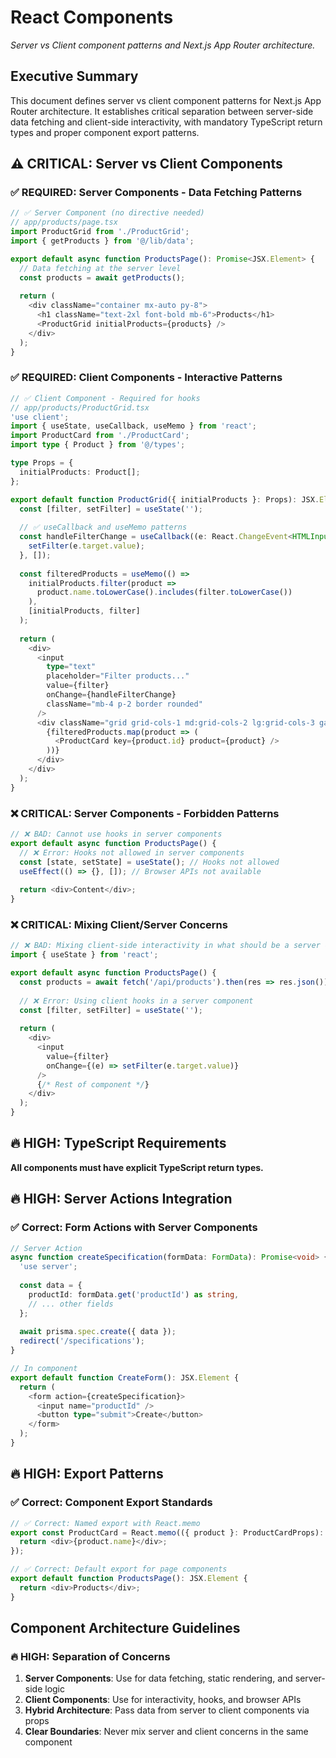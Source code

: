 # React Components

*Server vs Client component patterns and Next.js App Router architecture.*

<!-- AI_QUICK_REF
Overview: Server vs Client component patterns, Next.js App Router architecture
Key Rules: Server components for data fetching, Client components for interactivity, TypeScript return types
Avoid: Mixing server/client concerns, Missing return types, Hooks in server components
-->

<!-- RELATED_DOCS
Core Patterns: react-patterns.md (Core React patterns and memo usage), react-hooks.md (Hook patterns and state management)
Quality Rules: code-eslint.md (TypeScript return types and ESLint rules)  
Form Integration: form-validation.md (React Hook Form patterns and database integration)
UI Architecture: design-patterns-ui-ux.md (Component styling), react-patterns-ui-ux.md (Component architecture)
Technical Foundation: technical-stack.md (Next.js 15, React 18 config), api-core.md (API integration), api-patterns-auth.md (Authentication)
-->

## Executive Summary

This document defines server vs client component patterns for Next.js App Router architecture. It establishes critical separation between server-side data fetching and client-side interactivity, with mandatory TypeScript return types and proper component export patterns.

## ⚠️ **CRITICAL**: Server vs Client Components

### ✅ REQUIRED: Server Components - Data Fetching Patterns
```typescript
// ✅ Server Component (no directive needed)
// app/products/page.tsx
import ProductGrid from './ProductGrid';
import { getProducts } from '@/lib/data';

export default async function ProductsPage(): Promise<JSX.Element> {
  // Data fetching at the server level
  const products = await getProducts();
  
  return (
    <div className="container mx-auto py-8">
      <h1 className="text-2xl font-bold mb-6">Products</h1>
      <ProductGrid initialProducts={products} />
    </div>
  );
}
```

### ✅ REQUIRED: Client Components - Interactive Patterns
```typescript
// ✅ Client Component - Required for hooks
// app/products/ProductGrid.tsx
'use client';
import { useState, useCallback, useMemo } from 'react';
import ProductCard from './ProductCard';
import type { Product } from '@/types';

type Props = {
  initialProducts: Product[];
};

export default function ProductGrid({ initialProducts }: Props): JSX.Element {
  const [filter, setFilter] = useState('');
  
  // ✅ useCallback and useMemo patterns
  const handleFilterChange = useCallback((e: React.ChangeEvent<HTMLInputElement>) => {
    setFilter(e.target.value);
  }, []);
  
  const filteredProducts = useMemo(() => 
    initialProducts.filter(product => 
      product.name.toLowerCase().includes(filter.toLowerCase())
    ),
    [initialProducts, filter]
  );
  
  return (
    <div>
      <input
        type="text"
        placeholder="Filter products..."
        value={filter}
        onChange={handleFilterChange}
        className="mb-4 p-2 border rounded"
      />
      <div className="grid grid-cols-1 md:grid-cols-2 lg:grid-cols-3 gap-4">
        {filteredProducts.map(product => (
          <ProductCard key={product.id} product={product} />
        ))}
      </div>
    </div>
  );
}
```

### ❌ CRITICAL: Server Components - Forbidden Patterns
```typescript
// ❌ BAD: Cannot use hooks in server components
export default async function ProductsPage() {
  // ❌ Error: Hooks not allowed in server components
  const [state, setState] = useState(); // Hooks not allowed
  useEffect(() => {}, []); // Browser APIs not available
  
  return <div>Content</div>;
}
```

### ❌ CRITICAL: Mixing Client/Server Concerns
```typescript
// ❌ BAD: Mixing client-side interactivity in what should be a server component
import { useState } from 'react';

export default async function ProductsPage() {
  const products = await fetch('/api/products').then(res => res.json());
  
  // ❌ Error: Using client hooks in a server component
  const [filter, setFilter] = useState('');
  
  return (
    <div>
      <input 
        value={filter} 
        onChange={(e) => setFilter(e.target.value)}
      />
      {/* Rest of component */}
    </div>
  );
}
```

## 🔥 **HIGH**: TypeScript Requirements

**All components must have explicit TypeScript return types.**

## 🔥 **HIGH**: Server Actions Integration

### ✅ Correct: Form Actions with Server Components
```typescript
// Server Action
async function createSpecification(formData: FormData): Promise<void> {
  'use server';
  
  const data = {
    productId: formData.get('productId') as string,
    // ... other fields
  };
  
  await prisma.spec.create({ data });
  redirect('/specifications');
}

// In component
export default function CreateForm(): JSX.Element {
  return (
    <form action={createSpecification}>
      <input name="productId" />
      <button type="submit">Create</button>
    </form>
  );
}
```

## 🔥 **HIGH**: Export Patterns

### ✅ Correct: Component Export Standards
```typescript
// ✅ Correct: Named export with React.memo
export const ProductCard = React.memo(({ product }: ProductCardProps): JSX.Element => {
  return <div>{product.name}</div>;
});

// ✅ Correct: Default export for page components
export default function ProductsPage(): JSX.Element {
  return <div>Products</div>;
}
```

## Component Architecture Guidelines

### 🔥 **HIGH**: Separation of Concerns
1. **Server Components**: Use for data fetching, static rendering, and server-side logic
2. **Client Components**: Use for interactivity, hooks, and browser APIs
3. **Hybrid Architecture**: Pass data from server to client components via props
4. **Clear Boundaries**: Never mix server and client concerns in the same component
